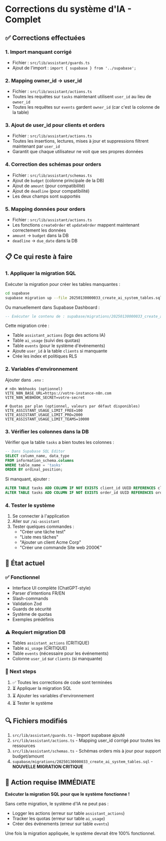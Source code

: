# Corrections du système d'IA - Complet

## ✅ Corrections effectuées

### 1. **Import manquant corrigé**
- Fichier : `src/lib/assistant/guards.ts`
- Ajout de l'import : `import { supabase } from '../supabase';`

### 2. **Mapping owner_id → user_id**
- Fichier : `src/lib/assistant/actions.ts`
- Toutes les requêtes sur `tasks` maintenant utilisent `user_id` au lieu de `owner_id`
- Toutes les requêtes sur `events` gardent `owner_id` (car c'est la colonne de la table)

### 3. **Ajout de user_id pour clients et orders**
- Fichier : `src/lib/assistant/actions.ts`
- Toutes les insertions, lectures, mises à jour et suppressions filtrent maintenant par `user_id`
- Garantit que chaque utilisateur ne voit que ses propres données

### 4. **Correction des schémas pour orders**
- Fichier : `src/lib/assistant/schemas.ts`
- Ajout de `budget` (colonne principale de la DB)
- Ajout de `amount` (pour compatibilité)
- Ajout de `deadline` (pour compatibilité)
- Les deux champs sont supportés

### 5. **Mapping données pour orders**
- Fichier : `src/lib/assistant/actions.ts`
- Les fonctions `createOrder` et `updateOrder` mappent maintenant correctement les données
- `amount` → `budget` dans la DB
- `deadline` → `due_date` dans la DB

## 📋 Ce qui reste à faire

### 1. **Appliquer la migration SQL**
Exécuter la migration pour créer les tables manquantes :
```bash
cd supabase
supabase migration up --file 20250130000033_create_ai_system_tables.sql
```

Ou manuellement dans Supabase Dashboard :
```sql
-- Exécuter le contenu de : supabase/migrations/20250130000033_create_ai_system_tables.sql
```

Cette migration crée :
- Table `assistant_actions` (logs des actions IA)
- Table `ai_usage` (suivi des quotas)
- Table `events` (pour le système d'événements)
- Ajoute `user_id` à la table `clients` si manquante
- Crée les index et politiques RLS

### 2. **Variables d'environnement**
Ajouter dans `.env` :
```env
# n8n Webhooks (optionnel)
VITE_N8N_BASE_URL=https://votre-instance-n8n.com
VITE_N8N_WEBHOOK_SECRET=votre-secret

# Quotas par plan (optionnel, valeurs par défaut disponibles)
VITE_ASSISTANT_USAGE_LIMIT_FREE=100
VITE_ASSISTANT_USAGE_LIMIT_PRO=2000
VITE_ASSISTANT_USAGE_LIMIT_TEAMS=10000
```

### 3. **Vérifier les colonnes dans la DB**
Vérifier que la table `tasks` a bien toutes les colonnes :
```sql
-- Dans Supabase SQL Editor
SELECT column_name, data_type 
FROM information_schema.columns 
WHERE table_name = 'tasks' 
ORDER BY ordinal_position;
```

Si manquant, ajouter :
```sql
ALTER TABLE tasks ADD COLUMN IF NOT EXISTS client_id UUID REFERENCES clients(id);
ALTER TABLE tasks ADD COLUMN IF NOT EXISTS order_id UUID REFERENCES orders(id);
```

### 4. **Tester le système**
1. Se connecter à l'application
2. Aller sur `/ai-assistant`
3. Tester quelques commandes :
   - "Créer une tâche test"
   - "Liste mes tâches"
   - "Ajouter un client Acme Corp"
   - "Créer une commande Site web 2000€"

## 🎯 État actuel

### ✅ Fonctionnel
- Interface UI complète (ChatGPT-style)
- Parser d'intentions FR/EN
- Slash-commands
- Validation Zod
- Guards de sécurité
- Système de quotas
- Exemples prédéfinis

### ⚠️ Requiert migration DB
- Tables `assistant_actions` (CRITIQUE)
- Table `ai_usage` (CRITIQUE)
- Table `events` (nécessaire pour les événements)
- Colonne `user_id` sur `clients` (si manquante)

### 📝 Next steps
1. ✅ Toutes les corrections de code sont terminées
2. ⏳ Appliquer la migration SQL
3. ⏳ Ajouter les variables d'environnement
4. ⏳ Tester le système

## 🔍 Fichiers modifiés

1. `src/lib/assistant/guards.ts` - Import supabase ajouté
2. `src/lib/assistant/actions.ts` - Mapping user_id corrigé pour toutes les ressources
3. `src/lib/assistant/schemas.ts` - Schémas orders mis à jour pour support budget/amount
4. `supabase/migrations/20250130000033_create_ai_system_tables.sql` - **NOUVELLE MIGRATION CRITIQUE**

## 🚨 Action requise IMMÉDIATE

**Exécuter la migration SQL pour que le système fonctionne !**

Sans cette migration, le système d'IA ne peut pas :
- Logger les actions (erreur sur table `assistant_actions`)
- Tracker les quotas (erreur sur table `ai_usage`)
- Créer des événements (erreur sur table `events`)

Une fois la migration appliquée, le système devrait être 100% fonctionnel.

